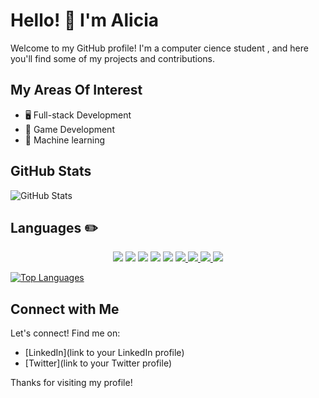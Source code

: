 # Hello! 👋 I'm Alicia

Welcome to my GitHub profile! I'm a computer cience student , and here you'll find some of my projects and contributions. 

## My Areas Of Interest

- 🖥️ Full-stack Development
- 👾 Game Development
- 🤖 Machine learning


## GitHub Stats

![GitHub Stats](https://github-readme-stats.vercel.app/api?username=AliciaV15&show_icons=true&theme=radical)


## Languages ✏️
<p align="center">  
 
<img  src="https://readme-components.vercel.app/api?component=logo&fill=black&logo=csharp&svgfill=6d287e">
<img  src="https://readme-components.vercel.app/api?component=logo&fill=black&logo=javascript&svgfill=f7e025">
<img  src="https://readme-components.vercel.app/api?component=logo&fill=black&logo=python&svgfill=2f6c8a">
<img  src="https://readme-components.vercel.app/api?component=logo&fill=black&logo=php&svgfill=7377ad">
<img  src="https://readme-components.vercel.app/api?component=logo&fill=black&logo=unity&svgfill=7377ad">


 
<a href="https://github.com/harish-sethuraman/readme-components">
 <img  src="https://readme-components.vercel.app/api?component=logo&fill=black&logo=react&animation=spin&svgfill=15d8fe">  
 </a>
  
 
 <a href="https://github.com/harish-sethuraman/readme-components">
 <img  src="https://readme-components.vercel.app/api?component=logo&fill=black&logo=node.js&svgfill=659b60">
</a>
<a href="https://github.com/harish-sethuraman/readme-components">
<img  src="https://readme-components.vercel.app/api?component=logo&fill=black&logo=ember.js&svgfill=df5c43">  
</a>
<a href="https://github.com/harish-sethuraman/readme-components">
<img  src="https://readme-components.vercel.app/api?component=logo&fill=black&logo=sass&svgfill=cd6799">
</a>

[![Top Languages](https://github-readme-stats.vercel.app/api/top-langs/?username=AliciaV15&layout=compact)](https://github.com/anuraghazra/github-readme-stats)

## Connect with Me

Let's connect! Find me on:

- [LinkedIn](link to your LinkedIn profile)
- [Twitter](link to your Twitter profile)

Thanks for visiting my profile!

